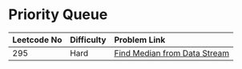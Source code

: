# Priority Queue



| Leetcode No | Difficulty | Problem Link |
| :--- | :--- | :--- |
| 295 | Hard | [Find Median from Data Stream](../difficulty-based-problem-index/leetcode-hard/leetcode-295-find-median-from-data-stream.md) |

